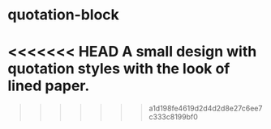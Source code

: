 # quotation-block
<<<<<<< HEAD
A small design with quotation styles with the look of lined paper.
=======
>>>>>>> a1d198fe4619d2d4d2d8e27c6ee7c333c8199bf0
